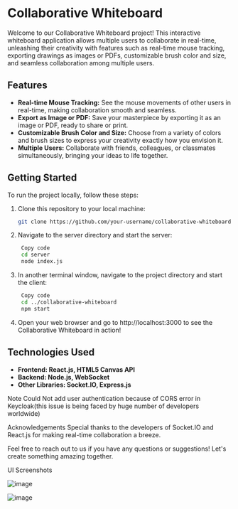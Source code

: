 # Collaborative Whiteboard

Welcome to our Collaborative Whiteboard project! This interactive whiteboard application allows multiple users to collaborate in real-time, unleashing their creativity with features such as real-time mouse tracking, exporting drawings as images or PDFs, customizable brush color and size, and seamless collaboration among multiple users.


## Features

- **Real-time Mouse Tracking:** See the mouse movements of other users in real-time, making collaboration smooth and seamless.
- **Export as Image or PDF:** Save your masterpiece by exporting it as an image or PDF, ready to share or print.
- **Customizable Brush Color and Size:** Choose from a variety of colors and brush sizes to express your creativity exactly how you envision it.
- **Multiple Users:** Collaborate with friends, colleagues, or classmates simultaneously, bringing your ideas to life together.

## Getting Started

To run the project locally, follow these steps:

1. Clone this repository to your local machine:
   ```bash
   git clone https://github.com/your-username/collaborative-whiteboard.git
2. Navigate to the server directory and start the server:
   ```bash
    Copy code
    cd server
    node index.js

3. In another terminal window, navigate to the project directory and start the client:
   ```bash
    Copy code
    cd ../collaborative-whiteboard
    npm start

4. Open your web browser and go to http://localhost:3000 to see the Collaborative Whiteboard in action!

## Technologies Used
- **Frontend: React.js, HTML5 Canvas API** 
- **Backend: Node.js, WebSocket**
- **Other Libraries: Socket.IO, Express.js** 

Note
Could Not add user authentication because of CORS error in Keycloak(this issue is being faced by huge number of developers worldwide)

Acknowledgements
Special thanks to the developers of Socket.IO and React.js for making real-time collaboration a breeze.

Feel free to reach out to us if you have any questions or suggestions! Let's create something amazing together.

UI Screenshots

![image](https://github.com/user-attachments/assets/91bc79d8-57f4-4e28-8b76-74761736bb39)

![image](https://github.com/user-attachments/assets/3ca47c37-15d6-4d87-b544-2b7120619027)



